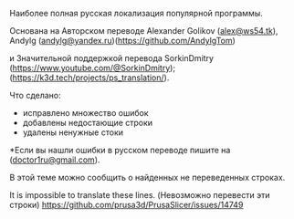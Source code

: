 Наиболее полная русская локализация популярной программы.

Основана на Авторском переводе Alexander Golikov (alex@ws54.tk), Andylg (andylg@yandex.ru)(https://github.com/AndylgTom)

и Значительной поддержкой перевода SorkinDmitry (https://www.youtube.com/@SorkinDmitry); (https://k3d.tech/projects/ps_translation/). 

Что сделано:
- исправлено множество ошибок
- добавлены недостающие строки
- удалены ненужные стоки

*Если вы нашли ошибки в русском переводе пишите на (doctor1ru@gmail.com).

В этой теме можно сообщить о найденных не переведенных строках.

It is impossible to translate these lines. (Невозможно перевести эти строки)
https://github.com/prusa3d/PrusaSlicer/issues/14749
